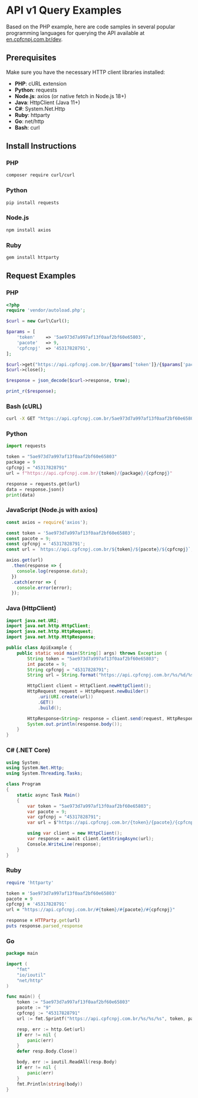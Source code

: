 # API v1 Query Examples

Based on the PHP example, here are code samples in several popular programming languages for querying the API available at [en.cpfcnpj.com.br/dev](https://en.cpfcnpj.com.br/dev).

## Prerequisites

Make sure you have the necessary HTTP client libraries installed:

- **PHP**: cURL extension  
- **Python**: requests  
- **Node.js**: axios (or native fetch in Node.js 18+)  
- **Java**: HttpClient (Java 11+)  
- **C#**: System.Net.Http  
- **Ruby**: httparty  
- **Go**: net/http  
- **Bash**: curl  

## Install Instructions

### PHP

```bash
composer require curl/curl
```

### Python

```bash
pip install requests
```

### Node.js

```bash
npm install axios
```

### Ruby

```bash
gem install httparty
```

## Request Examples

### PHP

```php
<?php
require 'vendor/autoload.php';

$curl = new Curl\Curl();

$params = [
    'token'    => '5ae973d7a997af13f0aaf2bf60e65803',
    'pacote'   => 9,
    'cpfcnpj'  => '45317828791',
];

$curl->get("https://api.cpfcnpj.com.br/{$params['token']}/{$params['pacote']}/{$params['cpfcnpj']}");
$curl->close();

$response = json_decode($curl->response, true);

print_r($response);
```

### Bash (cURL)

```bash
curl -X GET "https://api.cpfcnpj.com.br/5ae973d7a997af13f0aaf2bf60e65803/9/45317828791"
```

### Python

```python
import requests

token = "5ae973d7a997af13f0aaf2bf60e65803"
package = 9
cpfcnpj = "45317828791"
url = f"https://api.cpfcnpj.com.br/{token}/{package}/{cpfcnpj}"

response = requests.get(url)
data = response.json()
print(data)
```

### JavaScript (Node.js with axios)

```javascript
const axios = require('axios');

const token = '5ae973d7a997af13f0aaf2bf60e65803';
const pacote = 9;
const cpfcnpj = '45317828791';
const url = `https://api.cpfcnpj.com.br/${token}/${pacote}/${cpfcnpj}`;

axios.get(url)
  .then(response => {
    console.log(response.data);
  })
  .catch(error => {
    console.error(error);
  });
```

### Java (HttpClient)

```java
import java.net.URI;
import java.net.http.HttpClient;
import java.net.http.HttpRequest;
import java.net.http.HttpResponse;

public class ApiExample {
    public static void main(String[] args) throws Exception {
        String token = "5ae973d7a997af13f0aaf2bf60e65803";
        int pacote = 9;
        String cpfcnpj = "45317828791";
        String url = String.format("https://api.cpfcnpj.com.br/%s/%d/%s", token, pacote, cpfcnpj);

        HttpClient client = HttpClient.newHttpClient();
        HttpRequest request = HttpRequest.newBuilder()
            .uri(URI.create(url))
            .GET()
            .build();

        HttpResponse<String> response = client.send(request, HttpResponse.BodyHandlers.ofString());
        System.out.println(response.body());
    }
}
```

### C# (.NET Core)

```csharp
using System;
using System.Net.Http;
using System.Threading.Tasks;

class Program
{
    static async Task Main()
    {
        var token = "5ae973d7a997af13f0aaf2bf60e65803";
        var pacote = 9;
        var cpfcnpj = "45317828791";
        var url = $"https://api.cpfcnpj.com.br/{token}/{pacote}/{cpfcnpj}";

        using var client = new HttpClient();
        var response = await client.GetStringAsync(url);
        Console.WriteLine(response);
    }
}
```

### Ruby

```ruby
require 'httparty'

token = '5ae973d7a997af13f0aaf2bf60e65803'
pacote = 9
cpfcnpj = '45317828791'
url = "https://api.cpfcnpj.com.br/#{token}/#{pacote}/#{cpfcnpj}"

response = HTTParty.get(url)
puts response.parsed_response
```

### Go

```go
package main

import (
    "fmt"
    "io/ioutil"
    "net/http"
)

func main() {
    token := "5ae973d7a997af13f0aaf2bf60e65803"
    pacote := "9"
    cpfcnpj := "45317828791"
    url := fmt.Sprintf("https://api.cpfcnpj.com.br/%s/%s/%s", token, pacote, cpfcnpj)

    resp, err := http.Get(url)
    if err != nil {
        panic(err)
    }
    defer resp.Body.Close()

    body, err := ioutil.ReadAll(resp.Body)
    if err != nil {
        panic(err)
    }
    fmt.Println(string(body))
}
```
